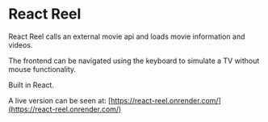 # React Reel

React Reel calls an external movie api and loads movie information and videos.

The frontend can be navigated using the keyboard to simulate a TV without mouse functionality.

Built in React.

A live version can be seen at: [https://react-reel.onrender.com/](https://react-reel.onrender.com/)
